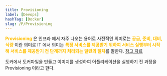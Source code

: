 ```yaml
---
title: Provisioning
label: [Devops]
hashTag: [Docker]
slug: /P/Provisioning
---
```

<span style="color:#FFBF00; font-weight:bold;">Provisioning</span> 은 인프라 에서 자주 나오는 용어로 사전적인 의미로는 <span style="color:#FFBF00; font-weight:bold;">공급, 준비, 대비, 식량</span> 이란 의미로 IT 에서 의미는 <span style="color:#FFBF00; font-weight:bold;">특정 서비스를 제공받기 위하여 서비스 실행부터 시작해 서비스를 제공받기 전 단계까지 처리되는 일련의 절차</span>를 말한다. <a href="https://ko.wikipedia.org/wiki/%ED%94%84%EB%A1%9C%EB%B9%84%EC%A0%80%EB%8B%9D">참고  자료</a>

도커에서 도커파일을 만들고 이미지를 생성하여 어플리케이션을 실행하기 전 과정을 Provisioning 이라고 한다.
